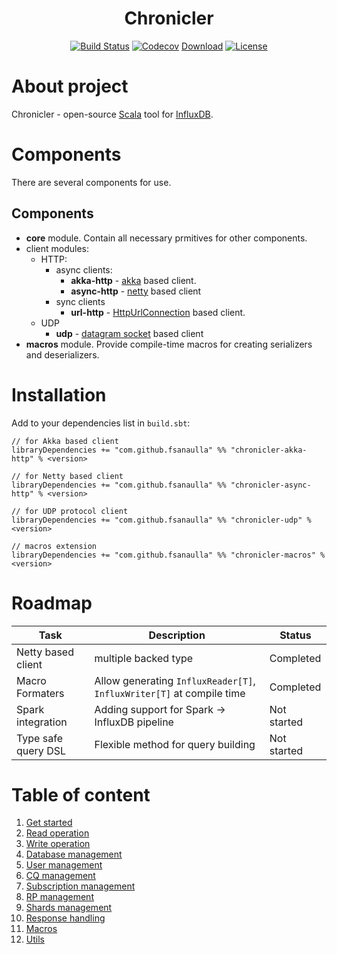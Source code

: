 <div align="center">

# Chronicler
[![Build Status](https://travis-ci.org/fsanaulla/chronicler.svg?branch=master)](https://travis-ci.org/fsanaulla/chronicler)
[![Codecov](https://img.shields.io/codecov/c/github/fsanaulla/chronicler.svg)](https://codecov.io/gh/fsanaulla/chronicler)
[Download](https://img.shields.io/maven-central/v/com.github.fsanaulla/chronicler-core_2.11.svg)
[![License](http://img.shields.io/:license-Apache%202-blue.svg)](http://www.apache.org/licenses/LICENSE-2.0.txt)
</div>

# About project
Chronicler - open-source [Scala](https://www.scala-lang.org/) tool for [InfluxDB](https://www.influxdata.com/).

# Components
There are several components for use.

## Components
 - **core** module. Contain all necessary prmitives for other components.
 - client modules:
    - HTTP:
        - async clients:
            - **akka-http** - [akka](https://akka.io/) based client.
            - **async-http** - [netty](https://netty.io/) based client
        - sync clients
            - **url-http** - [HttpUrlConnection](https://docs.oracle.com/javase/8/docs/api/java/net/HttpURLConnection.html) based client.
    - UDP
        - **udp** - [datagram socket](https://docs.oracle.com/javase/8/docs/api/java/net/DatagramSocket.html) based client        
 - **macros** module. Provide compile-time macros for creating serializers and deserializers.       


# Installation
Add to your dependencies list in `build.sbt`:
```
// for Akka based client
libraryDependencies += "com.github.fsanaulla" %% "chronicler-akka-http" % <version>

// for Netty based client
libraryDependencies += "com.github.fsanaulla" %% "chronicler-async-http" % <version>

// for UDP protocol client
libraryDependencies += "com.github.fsanaulla" %% "chronicler-udp" % <version>

// macros extension
libraryDependencies += "com.github.fsanaulla" %% "chronicler-macros" % <version>
```
# Roadmap

| Task | Description | Status |
| ------------- | ------------- | ---------- |
| Netty based client | multiple backed type | Completed |
| Macro Formaters | Allow generating `InfluxReader[T]`, `InfluxWriter[T]` at compile time | Completed |
| Spark integration | Adding support for Spark -> InfluxDB pipeline | Not started |
| Type safe query DSL | Flexible method for query building | Not started |

# Table of content
1. [Get started](docs/get_started.md)
2. [Read operation](docs/read_operation_notes.md)
3. [Write operation](docs/write_operation_notes.md)
4. [Database management](docs/database_management.md)
5. [User management](docs/user_management.md)
6. [CQ management](docs/continuous_query-management.md)
7. [Subscription management](docs/subscription_management.md)
8. [RP management](docs/retention_policy_management.md)
9. [Shards management](docs/shard_management.md)
10. [Response handling](docs/response_handling.md)
11. [Macros](docs/macros.md)
12. [Utils](docs/utils.md)

